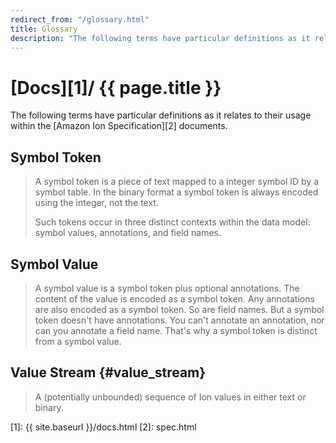 ```yaml
---
redirect_from: "/glossary.html"
title: Glossary
description: "The following terms have particular definitions as it relates to their usage within the Amazon Ion Specification documents."
---
```


# [Docs][1]/ {{ page.title }}

The following terms have particular definitions as it relates to their usage
within the [Amazon Ion Specification][2] documents.

## Symbol Token
> A symbol token is a piece of text mapped to a integer symbol ID by a symbol table. In the binary format a symbol token is always encoded using the integer, not the text.
> 
> Such tokens occur in three distinct contexts within the data model: symbol values, annotations, and field names.

## Symbol Value
> A symbol value is a symbol token plus optional annotations. The content of the value is encoded as a symbol token. Any annotations are also encoded as a symbol token. So are field names. But a symbol token doesn't have annotations. You can't annotate an annotation, nor can you annotate a field name. That's why a symbol token is distinct from a symbol value.

## Value Stream {#value_stream}
> A (potentially unbounded) sequence of Ion values in either text or binary.

<!-- References -->
[1]: {{ site.baseurl }}/docs.html
[2]: spec.html
